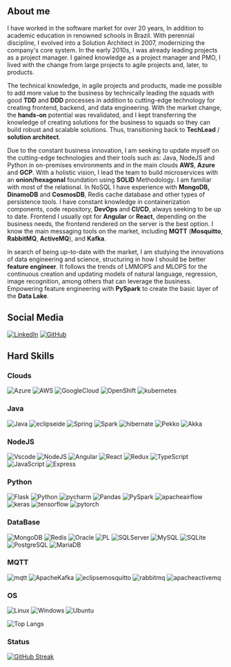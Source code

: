 
## About me

I have worked in the software market for
over 20 years, In addition to academic education in renowned schools in Brazil.
With perennial discipline, I evolved into a Solution Architect in 2007,
modernizing the company&apos;s core system. In the early 2010s, I was already
leading projects as a project manager. I gained knowledge as a project manager
and PMO, I lived with the change from large projects to agile projects and,
later, to products.

The technical knowledge, in agile projects
and products, made me possible to add more value to the business by technically
leading the squads with good <b>TDD</b> and <b>DDD</b> processes in addition to
cutting-edge technology for creating frontend, backend, and data engineering.
With the market change, the <b>hands-on</b> potential was revalidated, and I
kept transferring the knowledge of creating solutions for the business to
squads so they can build robust and scalable solutions. Thus, transitioning
back to <b>TechLead</b> / <b>solution architect</b>.

Due to the constant business innovation, I
am seeking to update myself on the cutting-edge technologies and their tools
such as: Java, NodeJS and Python in on-premises environments and in the main
clouds <b>AWS</b>, <b>Azure</b> and <b>GCP</b>. With a holistic vision, I lead
the team to build microservices with an <b>onion/hexagonal</b> foundation using
<b>SOLID</b> Methodology. I am familiar with most of the relational. In NoSQL I
have experience with <b>MongoDB,</b> <b>DinamoDB</b> and <b>CosmosDB</b>, Redis
cache database and other types of persistence tools. I have constant knowledge
in containerization components, code repository, <b>DevOps</b> and <b>CI/CD</b>,
always seeking to be up to date. Frontend I usually opt for <b>Angular</b> or <b>React</b>,
depending on the business needs, the frontend rendered on the server is the
best option. I know the main messaging tools on the market, including <b>MQTT</b>
(<b>Mosquitto</b>, <b>RabbitMQ</b>, <b>ActiveMQ</b>), and <b>Kafka</b>.

In search of being up-to-date with the
market, I am studying the innovations of data engineering and science,
structuring in how I should be better <b>feature engineer</b>. It follows the
trends of LMMOPS and MLOPS for the continuous creation and updating models of
natural language, regression, image recognition, among others that can leverage
the business. Empowering feature engineering with <b>PySpark</b> to create the
basic layer of the <b>Data Lake</b>. 


## Social Media
[![LinkedIn](https://img.shields.io/badge/LinkedIn-0077B5?style=for-the-badge&logo=linkedin&logoColor=white)](https://www.linkedin.com/in/maloi/)
[![GitHub](https://img.shields.io/badge/GitHub-DDD?style=for-the-badge&logo=github&logoColor=30A3DC)](https://github.com/marianoaloi)

## Hard Skills
### Clouds
![Azure](https://img.shields.io/badge/Azure-blue?style=for-the-badge&logo=microsoft%20azure&logoColor=blue&labelColor=FFFFFF&link=https%3A%2F%2Fimages.app.goo.gl%2FK7PN1jYJd57x4q7A8)
![AWS](https://img.shields.io/badge/AWS-000.svg?style=for-the-badge&logo=amazon-aws&logoColor=white)
![GoogleCloud](https://img.shields.io/badge/GoogleCloud-%234285F4.svg?style=for-the-badge&logo=google-cloud&logoColor=white)
![OpenShift](https://img.shields.io/badge/Openshift-000?style=for-the-badge&logo=redhat&logoColor=red)
![kubernetes](https://img.shields.io/badge/kubernetes-%23326CE5?style=for-the-badge&logo=kubernetes&logoColor=%23326CE5&labelColor=FFFFFF)

### Java
![Java](https://img.shields.io/badge/java-%23ED8B00.svg?style=for-the-badge&logo=openjdk&logoColor=%23000000&labelColor=FFFFFF)
![eclipseide](https://img.shields.io/badge/eclipse-%232C2255.svg?style=for-the-badge&logo=eclipseide&logoColor=%232C2255&labelColor=FFFFFF)
![Spring](https://img.shields.io/badge/spring-%236DB33F.svg?style=for-the-badge&logo=spring&logoColor=white)
![Spark](https://img.shields.io/badge/spark-%23E25A1C.svg?style=for-the-badge&logo=apache-spark&logoColor=%23E25A1C&labelColor=FFFFFF)
![hibernate](https://img.shields.io/badge/hibernate-%2359666C.svg?style=for-the-badge&logo=hibernate&logoColor=%2359666C&labelColor=FFFFFF)
![Pekko](https://img.shields.io/badge/Pekko-%23404d59.svg?style=for-the-badge&logo=Pekko&logoColor=%2361DAFB)
![Akka](https://img.shields.io/badge/Akka-%23404d59.svg?style=for-the-badge&logo=Akka&logoColor=%2361DAFB)

### NodeJS
![Vscode](https://img.shields.io/badge/Vscode-007ACC?style=for-the-badge&logo=visual-studio-code&logoColor=white)
![NodeJS](https://img.shields.io/badge/node.js-6DA55F?style=for-the-badge&logo=node.js&logoColor=white)
![Angular](https://img.shields.io/badge/Angular-DD0031?style=for-the-badge&logo=angular&logoColor=white)
![React](https://img.shields.io/badge/React-20232A?style=for-the-badge&logo=react&logoColor=61DAFB)
![Redux](https://img.shields.io/badge/redux-%23593d88.svg?style=for-the-badge&logo=redux&logoColor=white)
![TypeScript](https://img.shields.io/badge/TypeScript-007ACC?style=for-the-badge&logo=typescript&logoColor=white)
![JavaScript](https://img.shields.io/badge/JavaScript-F7DF1E?style=for-the-badge&logo=javascript&logoColor=black)
![Express](https://img.shields.io/badge/express.js-%23404d59.svg?style=for-the-badge&logo=express&logoColor=%2361DAFB)

### Python
![Flask](https://img.shields.io/badge/flask-%23000.svg?style=for-the-badge&logo=flask&logoColor=white)
![Python](https://img.shields.io/badge/python-3670A0?style=for-the-badge&logo=python&logoColor=ffdd54)
![pycharm](https://img.shields.io/badge/pycharm-000000?style=for-the-badge&logo=pycharm&logoColor=000000&labelColor=FFFFFF)
![Pandas](https://img.shields.io/badge/Pandas-3670A0?style=for-the-badge&logo=Pandas&logoColor=150458)
![PySpark](https://img.shields.io/badge/PySpark-3670A0?style=for-the-badge&logo=apache-spark&logoColor=150458&labelColor=FFFFFF)
![apacheairflow](https://img.shields.io/badge/airflow-000000?style=for-the-badge&logo=apacheairflow&logoColor=%23017CEE&labelColor=FFFFFF)
![keras](https://img.shields.io/badge/keras-3670A0?style=for-the-badge&logo=keras&logoColor=%23D00000&labelColor=FFFFFF)
![tensorflow](https://img.shields.io/badge/tensorflow-3670A0?style=for-the-badge&logo=tensorflow&logoColor=%23FF6F00&labelColor=FFFFFF)
![pytorch](https://img.shields.io/badge/pytorch-3670A0?style=for-the-badge&logo=pytorch&logoColor=%23EE4C2C&labelColor=FFFFFF)

### DataBase
![MongoDB](https://img.shields.io/badge/MongoDB-%234ea94b.svg?style=for-the-badge&logo=mongodb&logoColor=white)
![Redis](https://img.shields.io/badge/redis-%23DD0031.svg?style=for-the-badge&logo=redis&logoColor=white)
![Oracle](https://img.shields.io/badge/oracle-%231287B1.svg?style=for-the-badge&logo=oracle&logoColor=FF0000&labelColor=FFFFFF&color=FF0000)
![PL](https://img.shields.io/badge/PL%2FSQL-FFFFFF?style=for-the-badge&logo=oracle&logoColor=FF0000&labelColor=FFFFFF&color=FF0000)
![SQLServer](https://img.shields.io/badge/%53%71%6C%2D%53%65%72%76%65%72-FFFFFF?style=for-the-badge&logo=microsoftsqlserver&logoColor=FF0000&labelColor=FFFFFF&color=593d88)
![MySQL](https://img.shields.io/badge/MySQL-00000F?style=for-the-badge&logo=mysql&logoColor=000000&labelColor=FFFFFF)
![SQLite](https://img.shields.io/badge/SQLite-000?style=for-the-badge&logo=sqlite&logoColor=07405E&labelColor=FFFFFF)
![PostgreSQL](https://img.shields.io/badge/PostgreSQL-000?style=for-the-badge&logo=postgresql&labelColor=FFFFFF)
![MariaDB](https://img.shields.io/badge/MariaDB-003545?style=for-the-badge&logo=mariadb&logoColor=white)

### MQTT
![mqtt](https://img.shields.io/badge/mqtt-003545?style=for-the-badge&logo=mqtt&logoColor=purple&labelColor=FFFFFF)
![ApacheKafka](https://img.shields.io/badge/Kafka-003545?style=for-the-badge&logo=apachekafka&logoColor=FF0000&labelColor=FFFFFF)
![eclipsemosquitto](https://img.shields.io/badge/mosquitto-003545?style=for-the-badge&logo=eclipsemosquitto&logoColor=000000&labelColor=FFFFFF)
![rabbitmq](https://img.shields.io/badge/rabbitmq-003545?style=for-the-badge&logo=rabbitmq&logoColor=000000&labelColor=FFFFFF)
![apacheactivemq](https://img.shields.io/badge/activemq-003545?style=for-the-badge&logo=apacheactivemq&logoColor=000000&labelColor=FFFFFF)

### OS
![Linux](https://img.shields.io/badge/Linux-000?style=for-the-badge&logo=linux&logoColor=FCC624)
![Windows](https://img.shields.io/badge/Windows-000?style=for-the-badge&logo=windows&logoColor=2CA5E0)
![Ubuntu](https://img.shields.io/badge/Ubuntu-35495E?style=for-the-badge&logo=ubuntu&logoColor=2CA5E0)

![Top Langs](https://github-readme-stats-git-masterrstaa-rickstaa.vercel.app/api/top-langs/?username=marianoaloi&layout=compact&bg_color=000&border_color=30A3DC&title_color=E94D5F&text_color=FFF)

### Status

<!-- ![MarianoAloi GitHub stats](https://github-readme-stats.vercel.app/api?username=marianoaloi&theme=vue&show_icons=true) -->

[![GitHub Streak](https://streak-stats.demolab.com?user=marianoaloi&theme=vue&locale=pt_BR)](https://git.io/streak-stats)